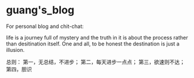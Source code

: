 # guang's_blog

For personal blog and chit-chat: 

life is a journey full of mystery and the truth in it is about the process rather than desitination itself. One and all, to be honest the destination is just a illusion.

总则：
第一，无总结，不进步；
第二，每天进步一点点；
第三，欲速则不达；
第四，胆识
